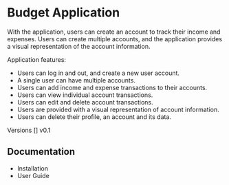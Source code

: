 # Budget Application

With the application, users can create an account to track their income and expenses. Users can create multiple accounts, and the application provides a visual representation of the account information.

Application features:

* Users can log in and out, and create a new user account.
* A single user can have multiple accounts.
* Users can add income and expense transactions to their accounts.
* Users can view individual account transactions.
* Users can edit and delete account transactions.
* Users are provided with a visual representation of account information.
* Users can delete their profile, an account and its data.

Versions
[] v0.1

## Documentation
* Installation
* User Guide




